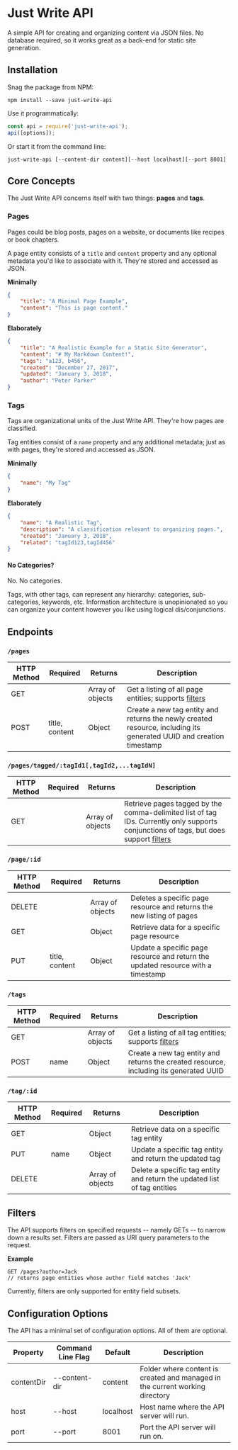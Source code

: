 # Just Write API

A simple API for creating and organizing content via JSON files. No database required, so it works great as a back-end for static site generation.


## Installation

Snag the package from NPM:
```
npm install --save just-write-api
```

Use it programmatically:

```js
const api = require('just-write-api');
api([options]);
```

Or start it from the command line:
```
just-write-api [--content-dir content][--host localhost][--port 8001]
```


## Core Concepts

The Just Write API concerns itself with two things: **pages** and **tags**.

### Pages

Pages could be blog posts, pages on a website, or documents like recipes or book chapters.

A page entity consists of a `title` and `content` property and any optional metadata you'd like to associate with it. They're stored and accessed as JSON.

**Minimally**

```json
{
    "title": "A Minimal Page Example",
    "content": "This is page content."
}
```

**Elaborately**

```json
{
    "title": "A Realistic Example for a Static Site Generator",
    "content": "# My Markdown Content!",
    "tags": "a123, b456",
    "created": "December 27, 2017",
    "updated": "January 3, 2018",
    "author": "Peter Parker"
}
```

### Tags

Tags are organizational units of the Just Write API. They're how pages are classified.

Tag entities consist of a `name` property and any additional metadata; just as with pages, they're stored and accessed as JSON.

**Minimally**

```json
{
    "name": "My Tag"
}
```

**Elaborately**

```json
{
    "name": "A Realistic Tag",
    "description": "A classification relevant to organizing pages.",
    "created": "January 3, 2018",
    "related": "tagId123,tagId456"
}
```

#### No Categories?

No. No categories.

Tags, with other tags, can represent any hierarchy: categories, sub-categories, keywords, etc. Information architecture is unopinionated so you can organize your content however you like using logical dis/conjunctions.


## Endpoints

### `/pages`

| HTTP Method | Required | Returns | Description |
|-------------|----------|---------|-------------|
| GET | | Array of objects | Get a listing of all page entities; supports [filters](#filters) |
| POST | title, content | Object | Create a new tag entity and returns the newly created resource, including its generated UUID and creation timestamp |

### `/pages/tagged/:tagId1[,tagId2,...tagIdN]`

| HTTP Method | Required | Returns | Description |
|-------------|----------|---------|-------------|
| GET | | Array of objects | Retrieve pages tagged by the comma-delimited list of tag IDs. Currently only supports conjunctions of tags, but does support [filters](#filters)

### `/page/:id`

| HTTP Method | Required | Returns | Description |
|-------------|----------|---------|-------------|
| DELETE | | Array of objects | Deletes a specific page resource and returns the new listing of pages |
| GET | | Object | Retrieve data for a specific page resource |
| PUT | title, content | Object | Update a specific page resource and return the updated resource with a timestamp |

### `/tags`

| HTTP Method | Required | Returns | Description |
|-------------|----------|---------|-------------|
| GET | | Array of objects | Get a listing of all tag entities; supports [filters](#filters) |
| POST | name | Object | Create a new tag entity and returns the created resource, including its generated UUID |

### `/tag/:id`

| HTTP Method | Required | Returns | Description |
|-------------|----------|---------|-------------|
| GET | | Object | Retrieve data on a specific tag entity |
| PUT | name | Object | Update a specific tag entity and return the updated tag |
| DELETE | | Array of objects | Delete a specific tag entity and return the updated list of tag entities |


<a name="filters"></a>
## Filters

The API supports filters on specified requests -- namely GETs -- to narrow down a results set. Filters are passed as URI query parameters to the request.

**Example**

```
GET /pages?author=Jack
// returns page entities whose author field matches 'Jack'
```

Currently, filters are only supported for entity field subsets.



## Configuration Options

The API has a minimal set of configuration options. All of them are optional.

| Property | Command Line Flag | Default | Description |
|----------|-------------------|---------|-------------|
| contentDir | --content-dir | content | Folder where content is created and managed in the current working directory |
| host | --host | localhost | Host name where the API server will run. |
| port | --port | 8001 | Port the API server will run on. |
